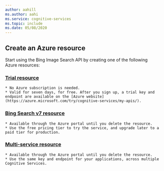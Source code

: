 ```yaml
---
author: aahill
ms.author: aahi
ms.service: cognitive-services
ms.topic: include
ms.date: 05/08/2020
---
```

## Create an Azure resource

Start using the Bing Image Search API by creating one of the following Azure resources:

### [Trial resource](https://azure.microsoft.com/try/cognitive-services/?api=bing-web-search-api)
    * No Azure subscription is needed.
    * Valid for seven days, for free. After you sign up, a trial key and endpoint are available on the [Azure website](https://azure.microsoft.com/try/cognitive-services/my-apis/).

### [Bing Search v7 resource](https://ms.portal.azure.com/#create/Microsoft.CognitiveServicesBingSearch-v7)
    * Available through the Azure portal until you delete the resource.
    * Use the free pricing tier to try the service, and upgrade later to a paid tier for production.

### [Multi-service resource](https://ms.portal.azure.com/#create/Microsoft.CognitiveServicesAllInOne)
    * Available through the Azure portal until you delete the resource.  
    * Use the same key and endpoint for your applications, across multiple Cognitive Services.